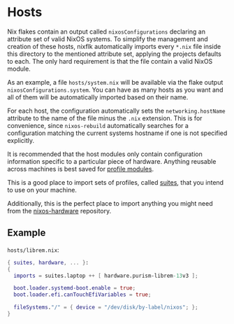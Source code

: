 # Hosts

Nix flakes contain an output called `nixosConfigurations` declaring an
attribute set of valid NixOS systems. To simplify the management and creation
of these hosts, nixflk automatically imports every `*.nix` file inside this
directory to the mentioned attribute set, applying the projects defaults to
each. The only hard requirement is that the file contain a valid NixOS module.

As an example, a file `hosts/system.nix` will be available via the flake
output `nixosConfigurations.system`. You can have as many hosts as you want
and all of them will be automatically imported based on their name.

For each host, the configuration automatically sets the `networking.hostName`
attribute to the name of the file minus the `.nix` extension. This is for
convenience, since `nixos-rebuild` automatically searches for a configuration
matching the current systems hostname if one is not specified explicitly.

It is recommended that the host modules only contain configuration information
specific to a particular piece of hardware. Anything reusable across machines
is best saved for [profile modules](./profiles.md).

This is a good place to import sets of profiles, called [suites](./suites.md),
that you intend to use on your machine.

Additionally, this is the perfect place to import anything you might need from
the [nixos-hardware][nixos-hardware] repository.

## Example

`hosts/librem.nix`:
```nix
{ suites, hardware, ... }:
{
  imports = suites.laptop ++ [ hardware.purism-librem-13v3 ];

  boot.loader.systemd-boot.enable = true;
  boot.loader.efi.canTouchEfiVariables = true;

  fileSystems."/" = { device = "/dev/disk/by-label/nixos"; };
}
```

[nixos-hardware]: https://github.com/NixOS/nixos-hardware
